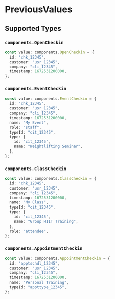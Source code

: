# PreviousValues


## Supported Types

### `components.OpenCheckin`

```typescript
const value: components.OpenCheckin = {
  id: "chk_12345",
  customer: "usr_12345",
  company: "cli_12345",
  timestamp: 1672531200000,
};
```

### `components.EventCheckin`

```typescript
const value: components.EventCheckin = {
  id: "chk_12345",
  customer: "usr_12345",
  company: "cli_12345",
  timestamp: 1672531200000,
  name: "My Event",
  role: "staff",
  typeId: "cit_12345",
  type: {
    id: "cit_12345",
    name: "Weightlifting Seminar",
  },
};
```

### `components.ClassCheckin`

```typescript
const value: components.ClassCheckin = {
  id: "chk_12345",
  customer: "usr_12345",
  company: "cli_12345",
  timestamp: 1672531200000,
  name: "My Class",
  typeId: "cit_12345",
  type: {
    id: "cit_12345",
    name: "Group HIIT Training",
  },
  role: "attendee",
};
```

### `components.AppointmentCheckin`

```typescript
const value: components.AppointmentCheckin = {
  id: "apptschdl_12345",
  customer: "usr_12345",
  company: "cli_12345",
  timestamp: 1672531200000,
  name: "Personal Training",
  typeId: "appttype_12345",
};
```

